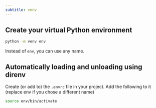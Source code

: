 ```yaml
---
subtitle: venv
---
```


## Create your virtual Python environment

```sh
python -m venv env
```

Instead of `env`, you can use any name.

## Automatically loading and unloading using direnv

Create (or add to) the `.envrc` file in your project.
Add the following to it (replace env if you chose a different name)

```sh
source env/bin/activate
```

